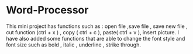 # Word-Processor


This mini project has functions such as : open file ,save file , save new file , cut function (ctrl +
x ) , copy ( ctrl + c ), paste( ctrl + v ), insert picture. I have also added some functions that
are able to change the font style and font size such as bold , italic , underline , strike
through.
